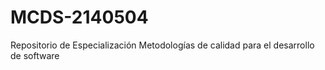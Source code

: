 # MCDS-2140504
Repositorio de Especialización Metodologías de calidad para el desarrollo de software
